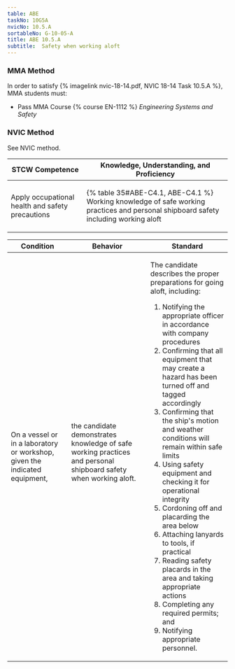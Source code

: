 ```yaml
---
table: ABE
taskNo: 10G5A
nvicNo: 10.5.A 
sortableNo: G-10-05-A
title: ABE 10.5.A 
subtitle:  Safety when working aloft
---
```



### MMA Method

In order to satisfy  {% imagelink nvic-18-14.pdf, NVIC 18-14 Task 10.5.A %}, MMA students must:

* Pass MMA Course {% course EN-1112 %}  *Engineering Systems and Safety*


### NVIC Method

<a onclick="togglevisibility('nvic_methods')" >See NVIC method.</a>

<div id='nvic_methods' class='hide'>

<table>
<thead>
<tr>
<th class='forty'> STCW Competence </th>
<th class='sixty'> Knowledge, Understanding, and Proficiency </th>
</tr>
</thead>




<tbody>
<tr><td markdown='1'>

Apply occupational health and safety precautions

</td><td markdown='1'>

{% table 35#ABE-C4.1, ABE-C4.1 %} Working knowledge of safe working practices and personal shipboard safety including working aloft

</td></tr>


</tbody>
</table>


<table>
<thead>
<tr><th class='twenty'>  Condition </th><th class='twenty'> Behavior </th><th  class='sixty'>Standard </th></tr>
</thead>
<tbody >



<tr><td markdown='1'>

On a vessel or in a laboratory or workshop, given the indicated equipment,

</td><td markdown='1'>

the candidate demonstrates knowledge of safe working practices and personal shipboard safety when working aloft.

<br>

<div class="tooltip" markdown='1'>



</div>


</td><td markdown='1'>

The candidate describes the proper preparations for going aloft, including: 

1. Notifying the appropriate officer in accordance with company procedures 
2. Confirming that all equipment that may create a hazard has been turned off and tagged accordingly
3. Confirming that the ship's motion and weather conditions will remain within safe limits
4. Using safety equipment and checking it for operational integrity
5. Cordoning off and placarding the area below
6. Attaching lanyards to tools, if practical
7. Reading safety placards in the area and taking appropriate actions
8. Completing any required permits; and 
9. Notifying appropriate personnel. 

</td></tr>
</tbody>
</table>
</div>
